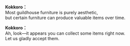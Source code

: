 # 

  
**Kokkoro：**  
Most guildhouse furniture is purely aesthetic,  
but certain furniture can produce valuable items over time.  
  
**Kokkoro：**  
Ah, look—it appears you can collect some items right now.  
Let us gladly accept them.  
